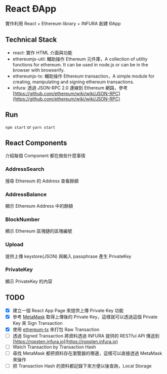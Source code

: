 # React ÐApp
實作利用 React + Ethereum library + INFURA 創建 ÐApp 

## Technical Stack
- react: 實作 HTML 介面與功能
- ethereumjs-util: 輔助操作 Ethereum 元件庫，A collection of utility functions for ethereum. It can be used in node.js or can be in the browser with browserify.
- ethereumjs-tx: 輔助操作 Ethereum transaction，A simple module for creating, manipulating and signing ethereum transactions.
- infura: 透過 JSON-RPC 2.0 連線到 Ethereum 網路，參考[https://github.com/ethereum/wiki/wiki/JSON-RPC](https://github.com/ethereum/wiki/wiki/JSON-RPC)

## Run
`npm start` or `yarn start` 

## React Components
介紹每個 Component 都在做些什麼事情

### AddressSearch
搜尋 Ethereum 的 Address 查看餘額

### AddressBalance
顯示 Ethereum Address 中的餘額

### BlockNumber
顯示 Ethereum 區塊鏈的區塊編號

### Upload
提供上傳 keystore(JSON) 與輸入 passphrase 產生 PrivateKey

### PrivateKey
顯示 PrivateKey 的內容

## TODO
- [x] 建立一個 React App Page 來提供上傳 Private Key 功能
- [x] 參考 [MetaMask](https://github.com/MetaMask/metamask-extension/blob/c2aa05e0134d552e784391ae22ec2b8c35a7eb94/ui/app/accounts/import/index.js) 取得上傳後的 Private Key，這樣就可以透過這個 Private Key 來 Sign Transaction
- [x] 使用 [ethereum-tx](https://github.com/ethereumjs/ethereumjs-tx) 來打包 Raw Transaction
- [ ] 透過 Signed Transaction 將資料透過 INFURA 提供的 RESTful API 傳送到 [https://ropsten.infura.io](https://ropsten.infura.io)
- [ ] Watch Transaction by Transaction Hash
- [ ] 尋找 MetaMask 都把資料存在瀏覽器的哪邊，這樣可以直接透過 MetaMask 來操作
- [ ] 把 Transaction Hash 的資料都記錄下來方便以後查詢，Local Storage
